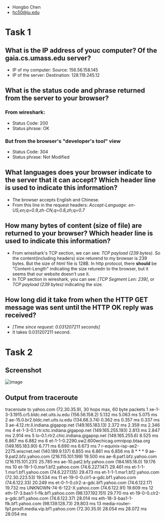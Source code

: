 - Hongbo Chen
- hc50@iu.edu

# Task 1
## What is the IP address of youc computer? Of the gaia.cs.umass.edu server?
- IP of my computer: Source: 156.56.158.145
- IP of the server: Destination: 128.119.245.12

## What is the status code and phrase returned from the server to your browser?
### From wireshark:
- Status Code: 200
- Status phrase: OK
### But from the browser's "developer's tool" view
- Status Code: 304
- Status phrase: Not Modified

## What languages does your browser indicate to the server that it can accept? Which header line is used to indicate this information?
- The browser accepts English and Chinese.
- From this line in the request headers: *Accept-Language: en-US,en;q=0.9,zh-CN;q=0.8,zh;q=0.7*

## How many bytes of content (size of file) are returned to your browser? Which header line is used to indicate this information?
- From wireshark's TCP section, we can see: *TCP payload (239 bytes)*. So the content(including headers) size returend to my browser is 239 bytes. But the size of html file is 128B. In http protocol, there **should** be "Content-Length" indicating the size returedn to the browser, but it seems that our website doesn't use it.
- In TCP section in wireshark, you can see: *[TCP Segment Len: 239]*, or *TCP payload (239 bytes)* indicating the size.

## How long did it take from when the HTTP GET message was sent until the HTTP OK reply was received?
- *[Time since request: 0.031207211 seconds]*
- It takes 0.031207211 second.

# Task 2
## Screenshot
![image](https://github.iu.edu/hc50/Net-Fall19/blob/master/00_wireshark/traceroute_ScrnSht.png)
## Output from traceroute
traceroute to yahoo.com (72.30.35.9), 30 hops max, 60 byte packets
 1  xe-1-3-3.1915.cr5.bldc.net.uits.iu.edu (156.56.158.2)  5.132 ms  5.063 ms  5.075 ms
 2  ae-15.0.br2.bldc.net.uits.iu.edu (134.68.3.74)  0.362 ms  0.357 ms  0.337 ms
 3  ae-4.12.rtr.ll.indiana.gigapop.net (149.165.183.13)  2.372 ms  2.359 ms  2.346 ms
 4  et-1-3-0.1.rtr.ictc.indiana.gigapop.net (149.165.255.193)  2.813 ms  2.847 ms  2.914 ms
 5  lo-0.1.rtr2.chic.indiana.gigapop.net (149.165.255.6)  8.525 ms  6.867 ms  6.882 ms
 6  et-1-1-0.2290.sw2.600wchicag.omnipop.btaa.org (149.165.183.90)  6.771 ms  6.690 ms  6.673 ms
 7  r-equinix-isp-ae2-2275.wiscnet.net (140.189.9.137)  6.855 ms  6.861 ms  6.856 ms
 8  * * *
 9  ae-9.pat2.bfz.yahoo.com (216.115.101.199)  19.500 ms ae-8.pat1.bfz.yahoo.com (216.115.101.231)  25.785 ms ae-10.pat2.bfy.yahoo.com (184.165.16.0)  19.176 ms
10  et-19-1-0.msr1.bf2.yahoo.com (74.6.227.147)  29.461 ms et-1-1-1.msr1.bf1.yahoo.com (74.6.227.135)  29.473 ms et-1-1-1.msr1.bf2.yahoo.com (72.30.223.53)  19.534 ms
11  et-19-0-0.clr1-a-gdc.bf1.yahoo.com (74.6.122.33)  20.249 ms et-0-1-0.clr2-a-gdc.bf1.yahoo.com (74.6.122.17)  19.732 ms UNKNOWN-74-6-122-X.yahoo.com (74.6.122.91)  19.609 ms
12  eth-17-3.bas1-1-flk.bf1.yahoo.com (98.137.192.151)  29.770 ms et-19-0-0.clr2-a-gdc.bf1.yahoo.com (74.6.122.37)  28.014 ms eth-18-3-bas1-1-flk.bf1.yahoo.com (98.139.128.73)  29.803 ms
13  media-router-fp1.prod1.media.vip.bf1.yahoo.com (72.30.35.9)  28.054 ms  28.072 ms  28.054 ms

